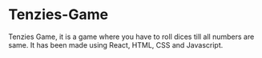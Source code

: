 # Tenzies-Game
Tenzies Game, it is a game where you have to roll dices till all numbers are same. It has been made using React, HTML, CSS and Javascript.
